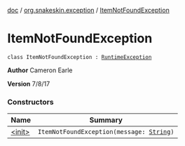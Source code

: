 [doc](../../index.md) / [org.snakeskin.exception](../index.md) / [ItemNotFoundException](./index.md)

# ItemNotFoundException

`class ItemNotFoundException : `[`RuntimeException`](https://kotlinlang.org/api/latest/jvm/stdlib/kotlin/-runtime-exception/index.html)

**Author**
Cameron Earle

**Version**
7/8/17

### Constructors

| Name | Summary |
|---|---|
| [&lt;init&gt;](-init-.md) | `ItemNotFoundException(message: `[`String`](https://kotlinlang.org/api/latest/jvm/stdlib/kotlin/-string/index.html)`)` |
